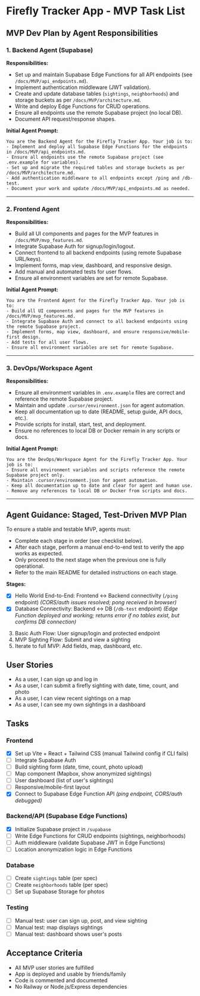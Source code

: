 # Firefly Tracker App - MVP Task List

## MVP Dev Plan by Agent Responsibilities

### 1. Backend Agent (Supabase)
**Responsibilities:**
- Set up and maintain Supabase Edge Functions for all API endpoints (see `/docs/MVP/api_endpoints.md`).
- Implement authentication middleware (JWT validation).
- Create and update database tables (`sightings`, `neighborhoods`) and storage buckets as per `/docs/MVP/architecture.md`.
- Write and deploy Edge Functions for CRUD operations.
- Ensure all endpoints use the remote Supabase project (no local DB).
- Document API request/response shapes.

**Initial Agent Prompt:**
```
You are the Backend Agent for the Firefly Tracker App. Your job is to:
- Implement and deploy all Supabase Edge Functions for the endpoints in /docs/MVP/api_endpoints.md.
- Ensure all endpoints use the remote Supabase project (see .env.example for variables).
- Set up and migrate the required tables and storage buckets as per /docs/MVP/architecture.md.
- Add authentication middleware to all endpoints except /ping and /db-test.
- Document your work and update /docs/MVP/api_endpoints.md as needed.
```

---

### 2. Frontend Agent
**Responsibilities:**
- Build all UI components and pages for the MVP features in `/docs/MVP/mvp_features.md`.
- Integrate Supabase Auth for signup/login/logout.
- Connect frontend to all backend endpoints (using remote Supabase URL/keys).
- Implement forms, map view, dashboard, and responsive design.
- Add manual and automated tests for user flows.
- Ensure all environment variables are set for remote Supabase.

**Initial Agent Prompt:**
```
You are the Frontend Agent for the Firefly Tracker App. Your job is to:
- Build all UI components and pages for the MVP features in /docs/MVP/mvp_features.md.
- Integrate Supabase Auth and connect to all backend endpoints using the remote Supabase project.
- Implement forms, map view, dashboard, and ensure responsive/mobile-first design.
- Add tests for all user flows.
- Ensure all environment variables are set for remote Supabase.
```

---

### 3. DevOps/Workspace Agent
**Responsibilities:**
- Ensure all environment variables in `.env.example` files are correct and reference the remote Supabase project.
- Maintain and update `.cursor/environment.json` for agent automation.
- Keep all documentation up to date (README, setup guide, API docs, etc.).
- Provide scripts for install, start, test, and deployment.
- Ensure no references to local DB or Docker remain in any scripts or docs.

**Initial Agent Prompt:**
```
You are the DevOps/Workspace Agent for the Firefly Tracker App. Your job is to:
- Ensure all environment variables and scripts reference the remote Supabase project only.
- Maintain .cursor/environment.json for agent automation.
- Keep all documentation up to date and clear for agent and human use.
- Remove any references to local DB or Docker from scripts and docs.
```

---

## Agent Guidance: Staged, Test-Driven MVP Plan
To ensure a stable and testable MVP, agents must:
- Complete each stage in order (see checklist below).
- After each stage, perform a manual end-to-end test to verify the app works as expected.
- Only proceed to the next stage when the previous one is fully operational.
- Refer to the main README for detailed instructions on each stage.

**Stages:**
- [x] Hello World End-to-End: Frontend ↔ Backend connectivity (`/ping` endpoint) *(CORS/auth issues resolved; pong received in browser)*
- [x] Database Connectivity: Backend ↔ DB (`/db-test` endpoint) *(Edge Function deployed and working; returns error if no tables exist, but confirms DB connection)*
3. Basic Auth Flow: User signup/login and protected endpoint
4. MVP Sighting Flow: Submit and view a sighting
5. Iterate to full MVP: Add fields, map, dashboard, etc.

## User Stories
- As a user, I can sign up and log in
- As a user, I can submit a firefly sighting with date, time, count, and photo
- As a user, I can view recent sightings on a map
- As a user, I can see my own sightings in a dashboard

## Tasks
### Frontend
- [x] Set up Vite + React + Tailwind CSS (manual Tailwind config if CLI fails)
- [ ] Integrate Supabase Auth
- [ ] Build sighting form (date, time, count, photo upload)
- [ ] Map component (Mapbox, show anonymized sightings)
- [ ] User dashboard (list of user's sightings)
- [ ] Responsive/mobile-first layout
- [x] Connect to Supabase Edge Function API *(ping endpoint, CORS/auth debugged)*

### Backend/API (Supabase Edge Functions)
- [x] Initialize Supabase project in `/supabase`
- [ ] Write Edge Functions for CRUD endpoints (sightings, neighborhoods)
- [ ] Auth middleware (validate Supabase JWT in Edge Functions)
- [ ] Location anonymization logic in Edge Functions

### Database
- [ ] Create `sightings` table (per spec)
- [ ] Create `neighborhoods` table (per spec)
- [ ] Set up Supabase Storage for photos

### Testing
- [ ] Manual test: user can sign up, post, and view sighting
- [ ] Manual test: map displays sightings
- [ ] Manual test: dashboard shows user's posts

## Acceptance Criteria
- All MVP user stories are fulfilled
- App is deployed and usable by friends/family
- Code is commented and documented
- No Railway or Node.js/Express dependencies 